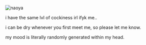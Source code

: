 ![naoya](https://i.pinimg.com/736x/2e/93/47/2e9347eb6d8501cd051a91bb21d03ec4.jpg)

i have the same lvl of cockiness irl ifyk me..

i can be dry whenever you first meet me, so please let me know.


my mood is literally randomly generated within my head.
